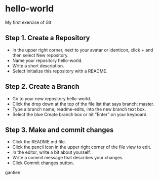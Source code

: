# hello-world
My first exercise of Git

## Step 1. Create a Repository ##

* In the upper right corner, next to your avatar or identicon, click + and then select New repository.
* Name your repository hello-world.
* Write a short description.
* Select Initialize this repository with a README.

## Step 2. Create a Branch

* Go to your new repository hello-world.
* Click the drop down at the top of the file list that says branch: master.
* Type a branch name, readme-edits, into the new branch text box.
* Select the blue Create branch box or hit “Enter” on your keyboard.

## Step 3. Make and commit changes

* Click the README.md file.
* Click the pencil icon in the upper right corner of the file view to edit.
* In the editor, write a bit about yourself.
* Write a commit message that describes your changes.
* Click Commit changes button.


gantien